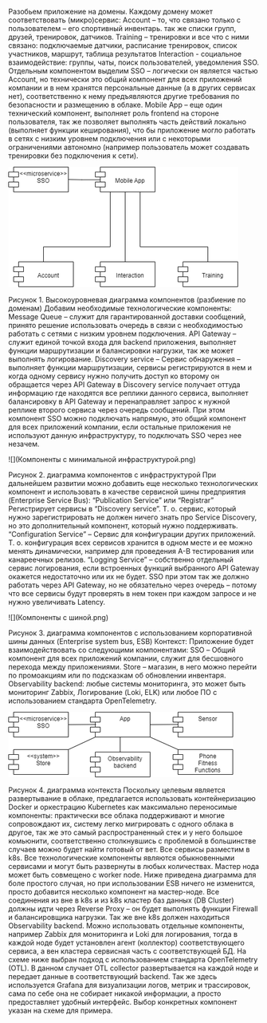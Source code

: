 Разобьем приложение на домены. Каждому домену может соответствовать (микро)сервис:
Account – то, что связано только с пользователем – его спортивный инвентарь. так же списки групп, друзей, тренировок, датчиков.
Training – тренировки и все что с ними связано: подключаемые датчики, расписание тренировок, список участников, маршрут, таблица результатов
Interaction - социальное взаимодействие: группы, чаты, поиск пользователей, уведомления
SSO. Отдельным компонентом выделим SSO – логически он является частью Account, но технически это общий компонент для всех приложений компании и в нем хранятся персональные данные (а в других сервисах нет), соответственно к нему предъявляются другие требования по безопасности и размещению в облаке.
Mobile App – еще один технический компонент, выполняет роль frontend на стороне пользователя, так же позволяет выполнять часть действий локально (выполняет функции кеширования), что бы приложение могло работать в сетях с низким уровнем подключения или с некоторыми ограничениями автономно (например пользователь может создавать тренировки без подключения к сети).

![](Компоненты_Высокоуровневая_диаграмма.png)

Рисунок 1. Высокоуровневая диаграмма компонентов (разбиение по доменам)
Добавим необходимые технологические компоненты:
Message Queue – служит для гарантированной доставки сообщений, принято решение использовать очередь в связи с необходимостью работать с сетями с низким уровнем подключения.
API Gateway – служит единой точкой входа для backend приложения, выполняет функции маршрутизации и балансировки нагрузки, так же может выполнять логирование.
Discovery service – Сервис обнаружения – выполняет функции маршрутизации, сервисы регистрируются в нем и когда одному сервису нужно получить доступ ко второму он обращается через API Gateway в Discovery service получает оттуда информацию где находятся все реплики данного сервиса, выполняет балансировку в API Gateway и перенаправляет запрос к нужной реплике второго сервиса через очередь сообщений.
При этом компонент SSO можно подключать напрямую, это общий компонент для всех приложений компании, если остальные приложения не используют данную инфраструктуру, то подключать SSO через нее незачем.

![](Компоненты с минимальной инфраструктурой.png)

Рисунок 2.  диаграмма компонентов с инфраструктурой
При дальнейшем развитии можно добавить еще несколько технологических компонент и использовать в качестве сервисной шины предприятия (Enterprise Service Bus):
“Publication Service” или “Registrar”   Регистрирует сервисы в “Discovery service”. Т. о. сервис, который нужно зарегистрировать не должен ничего знать про Service Discovery, но это дополнительный компонент, который нужно поддерживать.
“Configuration Service” – Сервис для конфигурации других приложений. Т. о. конфигурация всех сервисов хранится в одном месте и ее можно менять динамически, например для проведения A-B тестирования или канареечных релизов.
“Logging Service” – собственно отдельный сервис логирования, если встроенных функций выбранного API Gateway окажется недостаточно или их не будет.
SSO при этом так же должно работать через API Gateway, но не обязательно через очередь – потому что все сервисы будут проверять в нем токен при каждом запросе и не нужно увеличивать Latency.

![](Компоненты с шиной.png)

Рисунок 3.  диаграмма компонентов с использованием корпоративной шины данных (Enterprise system bus, ESB)
Контекст: Приложение будет взаимодействовать со следующими компонентами:
SSO – Общий компонент для всех приложений компании, служит для бесшовного перехода между приложениями.
Store – магазин, в него можно перейти по промоакциям или по подсказкам об обновлении инвентаря.
Observability backend: любые системы мониторинга, это может быть мониторинг Zabbix, Логирование (Loki, ELK) или любое ПО с использованием стандарта OpenTelemetry.

![](/Контекст.png)

Рисунок 4.  диаграмма контекста
Поскольку целевым является развертывание в облаке, предлагается использовать контейнеризацию Docker и оркестрацию Kubernetes как максимально переносимые компоненты: практически все облака поддерживают и многие сопровождают их, систему легко мигрировать с одного облака в другое, так же это самый распространенный стек и у него большое комьюнити, соответственно столкнувшись с проблемой в большинстве случаев можно будет найти готовый от вет.
Все сервисы разместим в k8s. Все технологические компоненты являются обыкновенными сервисами и могут быть развернуты в любых количествах. Мастер нода может быть совмещено с worker node. Ниже приведена диаграмма для боле простого случая, но при использовании ESB ничего не изменится, просто добавится несколько компонент на мастер-ноде. Все соединения из вне в k8s и из k8s кластер баз данных (DB Cluster) должны идти через Reverse Proxy – он будет выполнять функции Firewall и балансировщика нагрузки. Так же вне k8s должен находиться Observability backend. Можно использовать отдельные компоненты, например Zabbix для мониторинга и Loki для логирования, тогда в каждой ноде будет установлен агент (коллектор) соответствующего сервиса, а вен кластера сервисная часть с соответствующей БД. На схеме ниже выбран подход с использованием стандарта OpenTelemetry (OTL). В данном случает OTL collector развертывается на каждой ноде и передает данные в соответствующий backend. Так же здесь используется Grafana для визуализации логов, метрик и трассировок, сама по себе она не собирает никакой информации, а просто предоставляет удобный интерфейс. Выбор конкретных компонент указан на схеме для примера.
 
